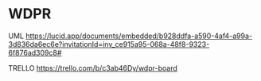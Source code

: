 # WDPR

UML
https://lucid.app/documents/embedded/b928ddfa-a590-4af4-a99a-3d836da6ec6e?invitationId=inv_ce915a95-068a-48f8-9323-6f876ad309c8#

TRELLO
https://trello.com/b/c3ab46Dy/wdpr-board 
